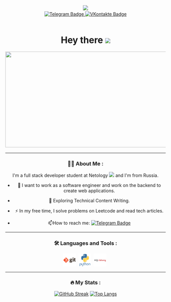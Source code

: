 <div id="header" align="center">
  <img src="https://media.giphy.com/media/coxQHKASG60HrHtvkt/giphy.gif" width="100"/>
</div>
<div id="badges" align="center">
  <a href="https://t.me/Missis_D">
    <img src="https://img.shields.io/badge/Telegram-blue?style=for-the-badge&logo=Telegram&logoColor=white" alt="Telegram Badge"/>
  </a>
  <a href="@dashuliavoron">
    <img src="https://img.shields.io/badge/VKontakte-blue?style=for-the-badge&logo=VKontakte&logoColor=white" alt="VKontakte Badge"/>
  </a>
  </div>
<div id="badges" align="center">
  <img src="https://komarev.com/ghpvc/?username=VoronovaDA&style=flat-square&color=blue" alt=""/>
<h1 align="center">
  Hey there
  <img src="https://media.giphy.com/media/hvRJCLFzcasrR4ia7z/giphy.gif" width="30px"/>
</h1>
<div>
  <img src="https://media.giphy.com/media/137EaR4vAOCn1S/giphy.gif" width="600" height="300"/>
</div>

---

### :woman_technologist: About Me :
I'm a full stack developer student at
 Netology  <img src="https://media.giphy.com/media/WUlplcMpOCEmTGBtBW/giphy.gif" width="30"> and I'm from Russia.
- :telescope: I want to work as a software engineer and work on the backend to create web applications.

- :seedling: Exploring Technical Content Writing.

- :zap: In my free time, I solve problems on Leetcode and read tech articles.

- :mailbox:How to reach me: [![Telegram Badge](https://img.shields.io/badge/-Telegram-blue?style=flat&logo=Telegram&logoColor=white)](https://t.me/Missis_D)

---

### :hammer_and_wrench: Languages and Tools :
<div>
  <img src="https://github.com/devicons/devicon/blob/master/icons/git/git-original-wordmark.svg" title="Git" alt="Git" width="40" height="40"/>&nbsp;
  <img src="https://github.com/devicons/devicon/blob/master/icons/python/python-original-wordmark.svg" title="python" alt="python" width="40" height="40"/>&nbsp;
  <img src="https://github.com/devicons/devicon/blob/master/icons/sqlalchemy/sqlalchemy-original-wordmark.svg" title="sqlalchemy" alt="sqlalchemy" width="40" height="40"/>&nbsp;
</div>

---

### :fire: My Stats :
[![GitHub Streak](http://github-readme-streak-stats.herokuapp.com?user=VoronovaDA&theme=dark&background=000000)](https://git.io/streak-stats)
[![Top Langs](https://github-readme-stats.vercel.app/api/top-langs/?username=VoronovaDA&layout=compact&theme=vision-friendly-dark)](https://github.com/anuraghazra/github-readme-stats)

